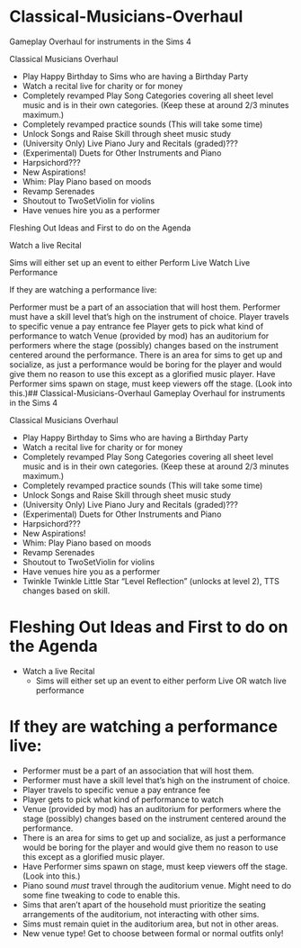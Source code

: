 # Classical-Musicians-Overhaul
Gameplay Overhaul for instruments in the Sims 4


Classical Musicians Overhaul

- Play Happy Birthday to Sims who are having a Birthday Party
- Watch a recital live for charity or for money
- Completely revamped Play Song Categories covering all sheet level music and is in their own categories. (Keep these at around 2/3 minutes maximum.)
- Completely revamped practice sounds (This will take some time)
- Unlock Songs and Raise Skill through sheet music study
- (University Only) Live Piano Jury and Recitals (graded)???
- (Experimental) Duets for Other Instruments and Piano
- Harpsichord???
- New Aspirations!
- Whim: Play Piano based on moods
- Revamp Serenades
- Shoutout to TwoSetViolin for violins
- Have venues hire you as a performer


Fleshing Out Ideas and First to do on the Agenda

Watch a live Recital

Sims will either set up an event to either
Perform Live
Watch Live Performance








If they are watching a performance live:

Performer must be a part of an association that will host them.
Performer must have a skill level that’s high on the instrument of choice.
Player travels to specific venue a pay entrance fee
Player gets to pick what kind of performance to watch
Venue (provided by mod) has an auditorium for performers where the stage (possibly) changes based on the instrument centered around the performance.
There is an area for sims to get up and socialize, as just a performance would be boring for the player and would give them no reason to use this except as a glorified music player.
Have Performer sims spawn on stage, must keep viewers off the stage. (Look into this.)## Classical-Musicians-Overhaul
Gameplay Overhaul for instruments in the Sims 4


Classical Musicians Overhaul

- Play Happy Birthday to Sims who are having a Birthday Party
- Watch a recital live for charity or for money
- Completely revamped Play Song Categories covering all sheet level music and is in their own categories. (Keep these at around 2/3 minutes maximum.)
- Completely revamped practice sounds (This will take some time)
- Unlock Songs and Raise Skill through sheet music study
- (University Only) Live Piano Jury and Recitals (graded)???
- (Experimental) Duets for Other Instruments and Piano
- Harpsichord???
- New Aspirations!
- Whim: Play Piano based on moods
- Revamp Serenades
- Shoutout to TwoSetViolin for violins
- Have venues hire you as a performer
- Twinkle Twinkle Little Star “Level Reflection” (unlocks at level 2), TTS changes based on skill.


# Fleshing Out Ideas and First to do on the Agenda

- Watch a live Recital
  - Sims will either set up an event to either perform Live OR watch live performance








# If they are watching a performance live:

- Performer must be a part of an association that will host them.
- Performer must have a skill level that’s high on the instrument of choice.
- Player travels to specific venue a pay entrance fee
- Player gets to pick what kind of performance to watch
- Venue (provided by mod) has an auditorium for performers where the stage (possibly) changes based on the instrument centered around the performance.
- There is an area for sims to get up and socialize, as just a performance would be boring for the player and would give them no reason to use this except as a glorified music player.
- Have Performer sims spawn on stage, must keep viewers off the stage. (Look into this.)
- Piano sound *must* travel through the auditorium venue. Might need to do some fine tweaking to code to enable this.
- Sims that aren’t apart of the household must prioritize the seating arrangements of the auditorium, not interacting with other sims.
- Sims must remain quiet in the auditorium area, but not in other areas.
- New venue type! Get to choose between formal or normal outfits only!
